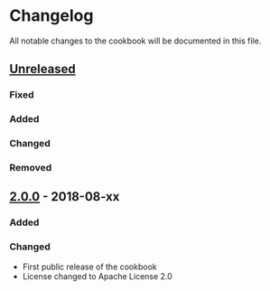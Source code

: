 # Changelog

All notable changes to the cookbook will be documented in this file.


## [Unreleased]

### Fixed

### Added

### Changed

### Removed

## [2.0.0] - 2018-08-xx

### Added

### Changed
- First public release of the cookbook
- License changed to Apache License 2.0

<!---
Version links
-->

[Unreleased]: https://github.com/radiator-software/cookbook-radiator
[2.0.0]: https://github.com/radiator-software/cookbook-radiator

<!---
Issue links
-->

